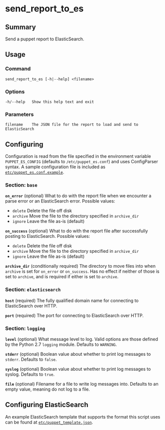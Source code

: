 # send_report_to_es

## Summary

Send a puppet report to ElasticSearch.

## Usage

### Command

~~~
send_report_to_es [-h|--help] <filename>
~~~

### Options

~~~
-h/--help   Show this help text and exit
~~~

### Parameters

~~~
filename    The JSON file for the report to load and send to ElasticSearch
~~~

## Configuring

Configuration is read from the file specified in the environment variable
`PUPPET_ES_CONFIG` (defaults to `/etc/puppet_es.conf`) and uses ConfigParser
syntax. A sample configuration file is included as
[`etc/puppet_es.conf.example`](etc/puppet_es.conf.example).

### Section: `base`

**`on_error`** (optional) What to do with the report file when we encounter a
parse error or an ElasticSearch error. Possible values:

 * `delete` Delete the file off disk
 * `archive` Move the file to the directory specified in `archive_dir`
 * `ignore` Leave the file as-is (default)

**`on_success`** (optional) What to do with the report file after successfully
posting to ElasticSearch. Possible values:

 * `delete` Delete the file off disk
 * `archive` Move the file to the directory specified in `archive_dir`
 * `ignore` Leave the file as-is (default)

**`archive_dir`** (conditionally required) The directory to move files into when
`archive` is set for `on_error` or `on_success`. Has no effect if neither of
 those is set to `archive`, and is required if either is set to `archive`.

### Section: `elasticsearch`

**`host`** (required) The fully qualified domain name for connecting to
ElasticSearch over HTTP.

**`port`** (required) The port for connecting to ElasticSearch over HTTP.

### Section: `logging`

**`level`** (optional) What message level to log. Valid options are those
defined by the Python 2.7 `logging` module. Defaults to `WARNING`.

**`stderr`** (optional) Boolean value about whether to print log messages to
`stderr`. Defaults to `false`.

**`syslog`** (optional) Boolean value about whether to print log messages to
syslog. Defaults to `true`.

**`file`** (optional) Filename for a file to write log messages into. Defaults
to an empty value, meaning do not log to a file.


## Configuring ElasticSearch

An example ElasticSearch template that supports the format this script uses can
be found at [`etc/puppet_template.json`](etc/puppet_template.json).
